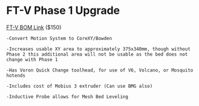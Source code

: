 # FT-V Phase 1 Upgrade
[FT-V BOM Link](https://docs.google.com/spreadsheets/d/1DAGFSrG05QE8Q3-KJ5_f3gPs6uIrWfWeZ_tS3dDz_z8/edit?usp=sharing)
($150)
    
    -Convert Motion System to CoreXY/Bowden
    
    -Increases usable XY area to approximately 375x340mm, though without Phase 2 this additional area will not be usable as the bed does not change with Phase 1
    
    -Has Voron Quick Change toolhead, for use of V6, Volcano, or Mosquito hotends
    
    -Includes cost of Mobius 3 extruder (Can use BMG also)
    
    -Inductive Probe allows for Mesh Bed Leveling
    

